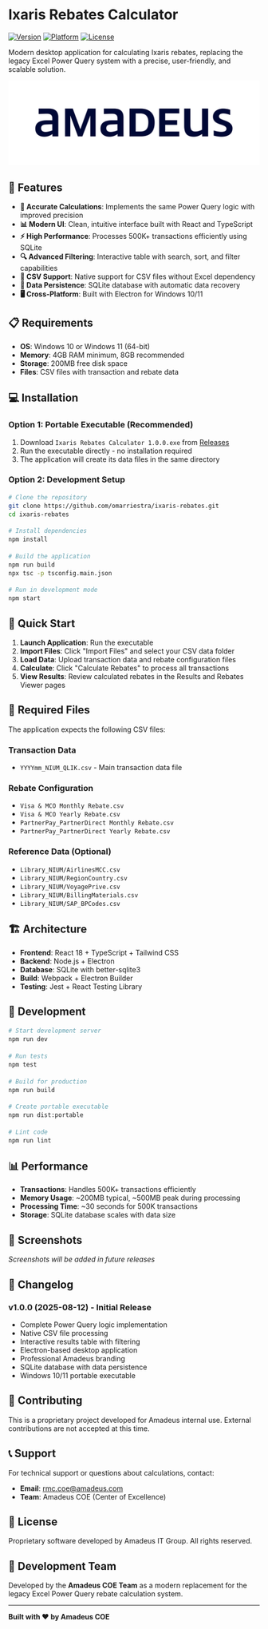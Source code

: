 # Ixaris Rebates Calculator

[![Version](https://img.shields.io/badge/version-1.0.0-blue.svg)](https://github.com/omarriestra/ixaris-rebates/releases)
[![Platform](https://img.shields.io/badge/platform-Windows%2010%2F11-lightgrey.svg)](#installation)
[![License](https://img.shields.io/badge/license-Proprietary-red.svg)](#license)

Modern desktop application for calculating Ixaris rebates, replacing the legacy Excel Power Query system with a precise, user-friendly, and scalable solution.

![Amadeus Logo](assets/amadeus-logo-dark.png)

## 🚀 Features

- **🎯 Accurate Calculations**: Implements the same Power Query logic with improved precision
- **📊 Modern UI**: Clean, intuitive interface built with React and TypeScript
- **⚡ High Performance**: Processes 500K+ transactions efficiently using SQLite
- **🔍 Advanced Filtering**: Interactive table with search, sort, and filter capabilities
- **📁 CSV Support**: Native support for CSV files without Excel dependency
- **💾 Data Persistence**: SQLite database with automatic data recovery
- **🖥️ Cross-Platform**: Built with Electron for Windows 10/11

## 📋 Requirements

- **OS**: Windows 10 or Windows 11 (64-bit)
- **Memory**: 4GB RAM minimum, 8GB recommended
- **Storage**: 200MB free disk space
- **Files**: CSV files with transaction and rebate data

## 💻 Installation

### Option 1: Portable Executable (Recommended)
1. Download `Ixaris Rebates Calculator 1.0.0.exe` from [Releases](https://github.com/omarriestra/ixaris-rebates/releases)
2. Run the executable directly - no installation required
3. The application will create its data files in the same directory

### Option 2: Development Setup
```bash
# Clone the repository
git clone https://github.com/omarriestra/ixaris-rebates.git
cd ixaris-rebates

# Install dependencies
npm install

# Build the application
npm run build
npx tsc -p tsconfig.main.json

# Run in development mode
npm start
```

## 🎯 Quick Start

1. **Launch Application**: Run the executable
2. **Import Files**: Click "Import Files" and select your CSV data folder
3. **Load Data**: Upload transaction data and rebate configuration files
4. **Calculate**: Click "Calculate Rebates" to process all transactions
5. **View Results**: Review calculated rebates in the Results and Rebates Viewer pages

## 📁 Required Files

The application expects the following CSV files:

### Transaction Data
- `YYYYmm_NIUM_QLIK.csv` - Main transaction data file

### Rebate Configuration
- `Visa & MCO Monthly Rebate.csv`
- `Visa & MCO Yearly Rebate.csv` 
- `PartnerPay_PartnerDirect Monthly Rebate.csv`
- `PartnerPay_PartnerDirect Yearly Rebate.csv`

### Reference Data (Optional)
- `Library_NIUM/AirlinesMCC.csv`
- `Library_NIUM/RegionCountry.csv`
- `Library_NIUM/VoyagePrive.csv`
- `Library_NIUM/BillingMaterials.csv`
- `Library_NIUM/SAP_BPCodes.csv`

## 🏗️ Architecture

- **Frontend**: React 18 + TypeScript + Tailwind CSS
- **Backend**: Node.js + Electron
- **Database**: SQLite with better-sqlite3
- **Build**: Webpack + Electron Builder
- **Testing**: Jest + React Testing Library

## 🔧 Development

```bash
# Start development server
npm run dev

# Run tests
npm test

# Build for production
npm run build

# Create portable executable
npm run dist:portable

# Lint code
npm run lint
```

## 📊 Performance

- **Transactions**: Handles 500K+ transactions efficiently
- **Memory Usage**: ~200MB typical, ~500MB peak during processing
- **Processing Time**: ~30 seconds for 500K transactions
- **Storage**: SQLite database scales with data size

## 🎨 Screenshots

*Screenshots will be added in future releases*

## 🔄 Changelog

### v1.0.0 (2025-08-12) - Initial Release
- Complete Power Query logic implementation
- Native CSV file processing
- Interactive results table with filtering
- Electron-based desktop application
- Professional Amadeus branding
- SQLite database with data persistence
- Windows 10/11 portable executable

## 🤝 Contributing

This is a proprietary project developed for Amadeus internal use. External contributions are not accepted at this time.

## 📞 Support

For technical support or questions about calculations, contact:
- **Email**: [rmc.coe@amadeus.com](mailto:rmc.coe@amadeus.com)
- **Team**: Amadeus COE (Center of Excellence)

## 📄 License

Proprietary software developed by Amadeus IT Group. All rights reserved.

## 🏢 Development Team

Developed by the **Amadeus COE Team** as a modern replacement for the legacy Excel Power Query rebate calculation system.

---

**Built with ❤️ by Amadeus COE**
